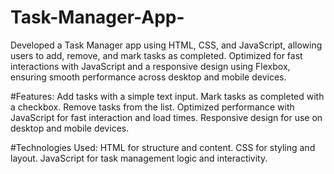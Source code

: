 # Task-Manager-App-
Developed a Task Manager app using HTML, CSS, and JavaScript, allowing users to add, remove, and mark tasks as completed. Optimized for fast interactions with JavaScript and a responsive design using Flexbox, ensuring smooth performance across desktop and mobile devices.

#Features:
Add tasks with a simple text input.
Mark tasks as completed with a checkbox.
Remove tasks from the list.
Optimized performance with JavaScript for fast interaction and load times.
Responsive design for use on desktop and mobile devices.

#Technologies Used:
HTML for structure and content.
CSS for styling and layout.
JavaScript for task management logic and interactivity.

